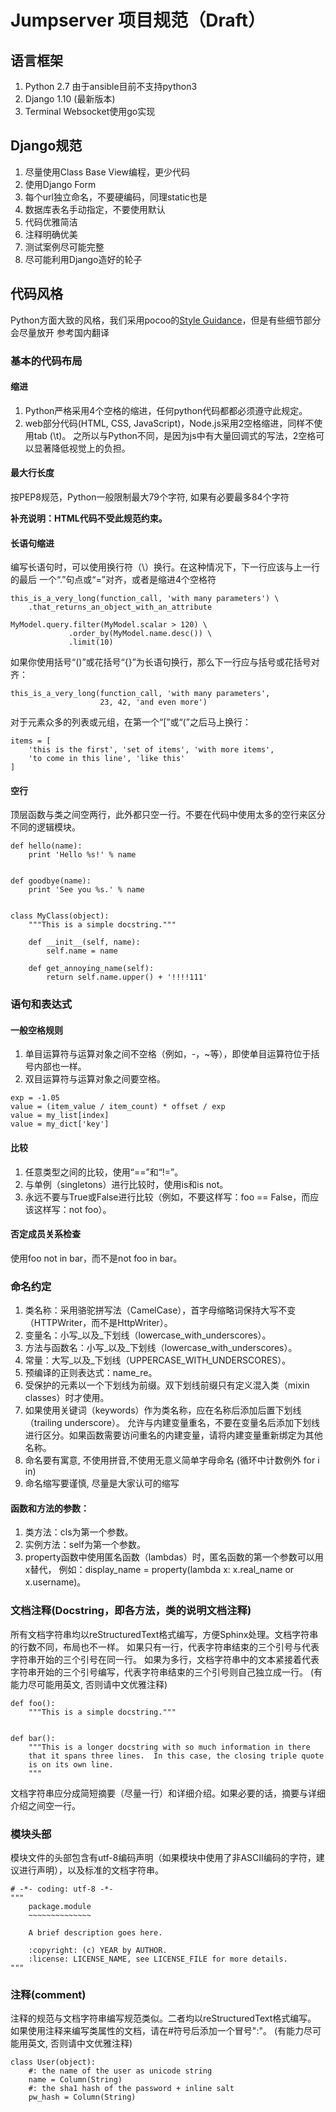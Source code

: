 # Jumpserver 项目规范（Draft）

## 语言框架
1. Python 2.7 由于ansible目前不支持python3
2. Django 1.10 (最新版本)
3. Terminal Websocket使用go实现


## Django规范
1. 尽量使用Class Base View编程，更少代码
2. 使用Django Form
3. 每个url独立命名，不要硬编码，同理static也是
4. 数据库表名手动指定，不要使用默认
5. 代码优雅简洁
6. 注释明确优美
7. 测试案例尽可能完整
8. 尽可能利用Django造好的轮子


## 代码风格

Python方面大致的风格，我们采用pocoo的[Style Guidance](http://www.pocoo.org/internal/styleguide/)，但是有些细节部分会尽量放开
参考国内翻译

### 基本的代码布局

#### 缩进

1. Python严格采用4个空格的缩进，任何python代码都都必须遵守此规定。
2. web部分代码(HTML, CSS, JavaScript)，Node.js采用2空格缩进，同样不使用tab (\t)。
之所以与Python不同，是因为js中有大量回调式的写法，2空格可以显著降低视觉上的负担。

#### 最大行长度

按PEP8规范，Python一般限制最大79个字符, 如果有必要最多84个字符

**补充说明：HTML代码不受此规范约束。**

#### 长语句缩进

编写长语句时，可以使用换行符（\）换行。在这种情况下，下一行应该与上一行的最后
一个“.”句点或“=”对齐，或者是缩进4个空格符

```
this_is_a_very_long(function_call, 'with many parameters') \
    .that_returns_an_object_with_an_attribute

MyModel.query.filter(MyModel.scalar > 120) \
             .order_by(MyModel.name.desc()) \
             .limit(10)
```

如果你使用括号“()”或花括号“{}”为长语句换行，那么下一行应与括号或花括号对齐：
```
this_is_a_very_long(function_call, 'with many parameters',
                    23, 42, 'and even more')
```

对于元素众多的列表或元组，在第一个“[”或“(”之后马上换行：

```
items = [
    'this is the first', 'set of items', 'with more items',
    'to come in this line', 'like this'
]
```

#### 空行

顶层函数与类之间空两行，此外都只空一行。不要在代码中使用太多的空行来区分不同的逻辑模块。

```
def hello(name):
    print 'Hello %s!' % name


def goodbye(name):
    print 'See you %s.' % name


class MyClass(object):
    """This is a simple docstring."""

    def __init__(self, name):
        self.name = name

    def get_annoying_name(self):
        return self.name.upper() + '!!!!111'
```


### 语句和表达式

#### 一般空格规则

1. 单目运算符与运算对象之间不空格（例如，-，~等），即使单目运算符位于括号内部也一样。
2. 双目运算符与运算对象之间要空格。

```
exp = -1.05
value = (item_value / item_count) * offset / exp
value = my_list[index]
value = my_dict['key']
```

#### 比较

1. 任意类型之间的比较，使用“==”和“!=”。
2. 与单例（singletons）进行比较时，使用is和is not。
3. 永远不要与True或False进行比较（例如，不要这样写：foo == False，而应该这样写：not foo）。

#### 否定成员关系检查

使用foo not in bar，而不是not foo in bar。


### 命名约定

1. 类名称：采用骆驼拼写法（CamelCase），首字母缩略词保持大写不变（HTTPWriter，而不是HttpWriter）。
2. 变量名：小写_以及_下划线（lowercase_with_underscores）。
3. 方法与函数名：小写_以及_下划线（lowercase_with_underscores）。
4. 常量：大写_以及_下划线（UPPERCASE_WITH_UNDERSCORES）。
5. 预编译的正则表达式：name_re。
6. 受保护的元素以一个下划线为前缀。双下划线前缀只有定义混入类（mixin classes）时才使用。
7. 如果使用关键词（keywords）作为类名称，应在名称后添加后置下划线（trailing underscore）。
允许与内建变量重名，不要在变量名后添加下划线进行区分。如果函数需要访问重名的内建变量，请将内建变量重新绑定为其他名称。
8. 命名要有寓意, 不使用拼音,不使用无意义简单字母命名 (循环中计数例外 for i in)
9. 命名缩写要谨慎, 尽量是大家认可的缩写


#### 函数和方法的参数：

1. 类方法：cls为第一个参数。
2. 实例方法：self为第一个参数。
3. property函数中使用匿名函数（lambdas）时，匿名函数的第一个参数可以用x替代，
例如：display_name = property(lambda x: x.real_name or x.username)。



### 文档注释(Docstring，即各方法，类的说明文档注释)

所有文档字符串均以reStructuredText格式编写，方便Sphinx处理。文档字符串的行数不同，布局也不一样。
如果只有一行，代表字符串结束的三个引号与代表字符串开始的三个引号在同一行。
如果为多行，文档字符串中的文本紧接着代表字符串开始的三个引号编写，代表字符串结束的三个引号则自己独立成一行。
(有能力尽可能用英文, 否则请中文优雅注释)


```
def foo():
    """This is a simple docstring."""


def bar():
    """This is a longer docstring with so much information in there
    that it spans three lines.  In this case, the closing triple quote
    is on its own line.
    """
```

文档字符串应分成简短摘要（尽量一行）和详细介绍。如果必要的话，摘要与详细介绍之间空一行。

### 模块头部

模块文件的头部包含有utf-8编码声明（如果模块中使用了非ASCII编码的字符，建议进行声明），以及标准的文档字符串。

```
# -*- coding: utf-8 -*-
"""
    package.module
    ~~~~~~~~~~~~~~

    A brief description goes here.

    :copyright: (c) YEAR by AUTHOR.
    :license: LICENSE_NAME, see LICENSE_FILE for more details.
"""
```


### 注释(comment)

注释的规范与文档字符串编写规范类似。二者均以reStructuredText格式编写。
如果使用注释来编写类属性的文档，请在#符号后添加一个冒号":"。
(有能力尽可能用英文, 否则请中文优雅注释)

```
class User(object):
    #: the name of the user as unicode string
    name = Column(String)
    #: the sha1 hash of the password + inline salt
    pw_hash = Column(String)
```


